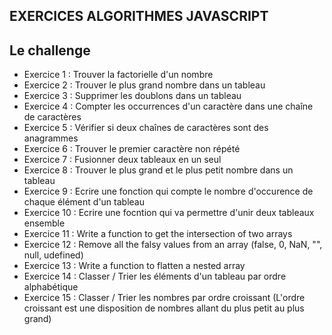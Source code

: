 ## EXERCICES ALGORITHMES JAVASCRIPT

## Le challenge

- Exercice 1 : Trouver la factorielle d'un nombre
- Exercice 2 : Trouver le plus grand nombre dans un tableau
- Exercice 3 : Supprimer les doublons dans un tableau
- Exercice 4 : Compter les occurrences d'un caractère dans une chaîne de caractères
- Exercice 5 : Vérifier si deux chaînes de caractères sont des anagrammes
- Exercice 6 : Trouver le premier caractère non répété
- Exercice 7 : Fusionner deux tableaux en un seul
- Exercice 8 : Trouver le plus grand et le plus petit nombre dans un tableau
- Exercice 9 : Ecrire une fonction qui compte le nombre d'occurence de chaque élément d'un tableau
- Exercice 10 : Ecrire une focntion qui va permettre d'unir deux tableaux ensemble
- Exercice 11 : Write a function to get the intersection of two arrays
- Exercice 12 : Remove all the falsy values from an array (false, 0, NaN, "", null, udefined)
- Exercice 13 : Write a function to flatten a nested array
- Exercice 14 : Classer / Trier les éléments d'un tableau par ordre alphabétique
- Exercice 15 : Classer / Trier les nombres par ordre croissant (L'ordre croissant est une disposition de nombres allant du plus petit au plus grand)
